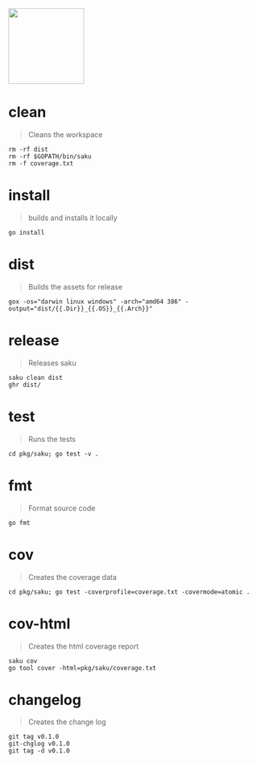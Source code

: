 <img width="150" src="https://kt3k.github.io/saku/media/saku-logo.svg" />

# clean
> Cleans the workspace

    rm -rf dist
    rm -rf $GOPATH/bin/saku
    rm -f coverage.txt

# install
> builds and installs it locally

    go install

# dist
> Builds the assets for release

    gox -os="darwin linux windows" -arch="amd64 386" -output="dist/{{.Dir}}_{{.OS}}_{{.Arch}}"

# release
> Releases saku

    saku clean dist
    ghr dist/

# test
> Runs the tests

    cd pkg/saku; go test -v .

# fmt
> Format source code

    go fmt

# cov
> Creates the coverage data

    cd pkg/saku; go test -coverprofile=coverage.txt -covermode=atomic .

# cov-html
> Creates the html coverage report

    saku cov
    go tool cover -html=pkg/saku/coverage.txt

# changelog
> Creates the change log

    git tag v0.1.0
    git-chglog v0.1.0
    git tag -d v0.1.0
